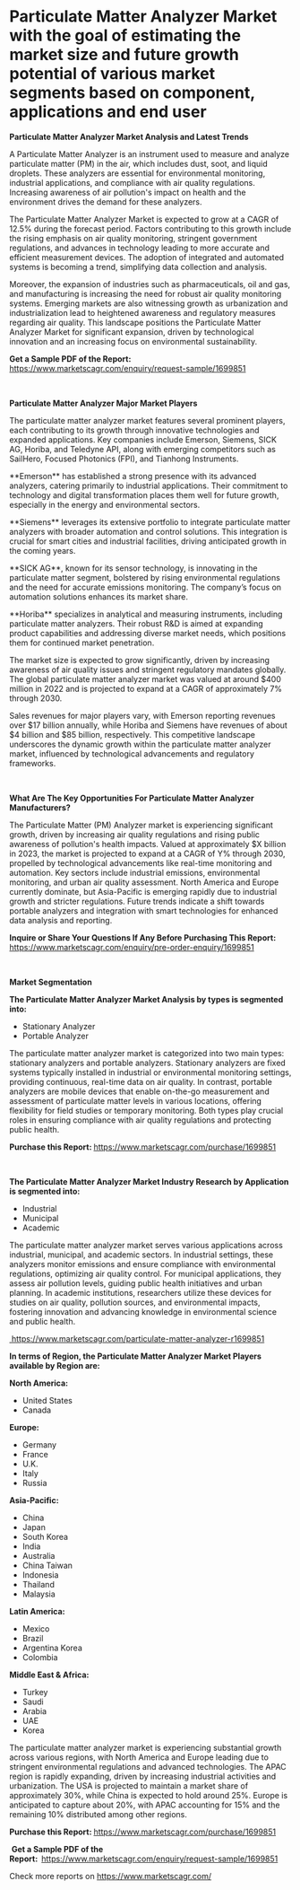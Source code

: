 <p><h1>Particulate Matter Analyzer Market with the goal of estimating the market size and future growth potential of various market segments based on component, applications and end user</h1></p><p><strong>Particulate Matter Analyzer Market Analysis and Latest Trends</strong></p>
<p><p>A Particulate Matter Analyzer is an instrument used to measure and analyze particulate matter (PM) in the air, which includes dust, soot, and liquid droplets. These analyzers are essential for environmental monitoring, industrial applications, and compliance with air quality regulations. Increasing awareness of air pollution's impact on health and the environment drives the demand for these analyzers.</p><p>The Particulate Matter Analyzer Market is expected to grow at a CAGR of 12.5% during the forecast period. Factors contributing to this growth include the rising emphasis on air quality monitoring, stringent government regulations, and advances in technology leading to more accurate and efficient measurement devices. The adoption of integrated and automated systems is becoming a trend, simplifying data collection and analysis. </p><p>Moreover, the expansion of industries such as pharmaceuticals, oil and gas, and manufacturing is increasing the need for robust air quality monitoring systems. Emerging markets are also witnessing growth as urbanization and industrialization lead to heightened awareness and regulatory measures regarding air quality. This landscape positions the Particulate Matter Analyzer Market for significant expansion, driven by technological innovation and an increasing focus on environmental sustainability.</p></p>
<p><strong>Get a Sample PDF of the Report:&nbsp;</strong> <a href="https://www.marketscagr.com/enquiry/request-sample/1699851?utm_campaign=2667&utm_medium=2&utm_source=Github&utm_content=ia&utm_term=08042025&utm_id=particulate-matter-analyzer">https://www.marketscagr.com/enquiry/request-sample/1699851</a></p>
<p>&nbsp;</p>
<p><strong>Particulate Matter Analyzer Major Market Players</strong></p>
<p><p>The particulate matter analyzer market features several prominent players, each contributing to its growth through innovative technologies and expanded applications. Key companies include Emerson, Siemens, SICK AG, Horiba, and Teledyne API, along with emerging competitors such as SailHero, Focused Photonics (FPI), and Tianhong Instruments.</p><p>**Emerson** has established a strong presence with its advanced analyzers, catering primarily to industrial applications. Their commitment to technology and digital transformation places them well for future growth, especially in the energy and environmental sectors.</p><p>**Siemens** leverages its extensive portfolio to integrate particulate matter analyzers with broader automation and control solutions. This integration is crucial for smart cities and industrial facilities, driving anticipated growth in the coming years.</p><p>**SICK AG**, known for its sensor technology, is innovating in the particulate matter segment, bolstered by rising environmental regulations and the need for accurate emissions monitoring. The company’s focus on automation solutions enhances its market share.</p><p>**Horiba** specializes in analytical and measuring instruments, including particulate matter analyzers. Their robust R&D is aimed at expanding product capabilities and addressing diverse market needs, which positions them for continued market penetration.</p><p>The market size is expected to grow significantly, driven by increasing awareness of air quality issues and stringent regulatory mandates globally. The global particulate matter analyzer market was valued at around $400 million in 2022 and is projected to expand at a CAGR of approximately 7% through 2030.</p><p>Sales revenues for major players vary, with Emerson reporting revenues over $17 billion annually, while Horiba and Siemens have revenues of about $4 billion and $85 billion, respectively. This competitive landscape underscores the dynamic growth within the particulate matter analyzer market, influenced by technological advancements and regulatory frameworks.</p></p>
<p>&nbsp;</p>
<p><strong>What Are The Key Opportunities For Particulate Matter Analyzer Manufacturers?</strong></p>
<p><p>The Particulate Matter (PM) Analyzer market is experiencing significant growth, driven by increasing air quality regulations and rising public awareness of pollution's health impacts. Valued at approximately $X billion in 2023, the market is projected to expand at a CAGR of Y% through 2030, propelled by technological advancements like real-time monitoring and automation. Key sectors include industrial emissions, environmental monitoring, and urban air quality assessment. North America and Europe currently dominate, but Asia-Pacific is emerging rapidly due to industrial growth and stricter regulations. Future trends indicate a shift towards portable analyzers and integration with smart technologies for enhanced data analysis and reporting.</p></p>
<p><strong>Inquire or Share Your Questions If Any Before Purchasing This Report:</strong> <a href="https://www.marketscagr.com/enquiry/pre-order-enquiry/1699851?utm_campaign=2667&utm_medium=2&utm_source=Github&utm_content=ia&utm_term=08042025&utm_id=particulate-matter-analyzer">https://www.marketscagr.com/enquiry/pre-order-enquiry/1699851</a></p>
<p>&nbsp;</p>
<p><strong>Market Segmentation</strong></p>
<p><strong>The Particulate Matter Analyzer Market Analysis by types is segmented into:</strong></p>
<p><ul><li>Stationary Analyzer</li><li>Portable Analyzer</li></ul></p>
<p><p>The particulate matter analyzer market is categorized into two main types: stationary analyzers and portable analyzers. Stationary analyzers are fixed systems typically installed in industrial or environmental monitoring settings, providing continuous, real-time data on air quality. In contrast, portable analyzers are mobile devices that enable on-the-go measurement and assessment of particulate matter levels in various locations, offering flexibility for field studies or temporary monitoring. Both types play crucial roles in ensuring compliance with air quality regulations and protecting public health.</p></p>
<p><strong>Purchase this Report:&nbsp;</strong><a href="https://www.marketscagr.com/purchase/1699851?utm_campaign=2667&utm_medium=2&utm_source=Github&utm_content=ia&utm_term=08042025&utm_id=particulate-matter-analyzer">https://www.marketscagr.com/purchase/1699851</a></p>
<p>&nbsp;</p>
<p><strong>The Particulate Matter Analyzer Market Industry Research by Application is segmented into:</strong></p>
<p><ul><li>Industrial</li><li>Municipal</li><li>Academic</li></ul></p>
<p><p>The particulate matter analyzer market serves various applications across industrial, municipal, and academic sectors. In industrial settings, these analyzers monitor emissions and ensure compliance with environmental regulations, optimizing air quality control. For municipal applications, they assess air pollution levels, guiding public health initiatives and urban planning. In academic institutions, researchers utilize these devices for studies on air quality, pollution sources, and environmental impacts, fostering innovation and advancing knowledge in environmental science and public health.</p></p>
<p><a href="https://www.marketscagr.com/particulate-matter-analyzer-r1699851?utm_campaign=2667&utm_medium=2&utm_source=Github&utm_content=ia&utm_term=08042025&utm_id=particulate-matter-analyzer">&nbsp;https://www.marketscagr.com/particulate-matter-analyzer-r1699851</a></p>
<p><strong>In terms of Region, the Particulate Matter Analyzer Market Players available by Region are:</strong></p>
<p>
    <p> <strong> North America: </strong>
        <ul>
            <li>United States</li>
            <li>Canada</li>
        </ul>
        </p> 
    <p> <strong> Europe: </strong>
        <ul>
            <li>Germany</li>
            <li>France</li>
            <li>U.K.</li>
            <li>Italy</li>
            <li>Russia</li>
        </ul>
        </p> 
    <p> <strong> Asia-Pacific: </strong>
        <ul>
            <li>China</li>
            <li>Japan</li>
            <li>South Korea</li>
            <li>India</li>
            <li>Australia</li>
            <li>China Taiwan</li>
            <li>Indonesia</li>
            <li>Thailand</li>
            <li>Malaysia</li>
        </ul>
        </p> 
    <p> <strong> Latin America: </strong>
        <ul>
            <li>Mexico</li>
            <li>Brazil</li>
            <li>Argentina Korea</li>
            <li>Colombia</li>
        </ul>
        </p> 
    <p> <strong> Middle East & Africa: </strong>
        <ul>
            <li>Turkey</li>
            <li>Saudi</li>
            <li>Arabia</li>
            <li>UAE</li>
            <li>Korea</li>
        </ul>
    </p>
    </p>
<p><p>The particulate matter analyzer market is experiencing substantial growth across various regions, with North America and Europe leading due to stringent environmental regulations and advanced technologies. The APAC region is rapidly expanding, driven by increasing industrial activities and urbanization. The USA is projected to maintain a market share of approximately 30%, while China is expected to hold around 25%. Europe is anticipated to capture about 20%, with APAC accounting for 15% and the remaining 10% distributed among other regions.</p></p>
<p><strong>Purchase this Report: </strong><a href="https://www.marketscagr.com/purchase/1699851?utm_campaign=2667&utm_medium=2&utm_source=Github&utm_content=ia&utm_term=08042025&utm_id=particulate-matter-analyzer">https://www.marketscagr.com/purchase/1699851</a></p>
<p>&nbsp;<strong>Get a Sample PDF of the Report:&nbsp;&nbsp;</strong><a href="https://www.marketscagr.com/enquiry/request-sample/1699851?utm_campaign=2667&utm_medium=2&utm_source=Github&utm_content=ia&utm_term=08042025&utm_id=particulate-matter-analyzer">https://www.marketscagr.com/enquiry/request-sample/1699851</a></p>
<p><strong></strong></p>
<p>Check more reports on <a href="https://www.marketscagr.com/?utm_campaign=2667&utm_medium=2&utm_source=Github&utm_content=ia&utm_term=08042025&utm_id=particulate-matter-analyzer">https://www.marketscagr.com/</a></p>